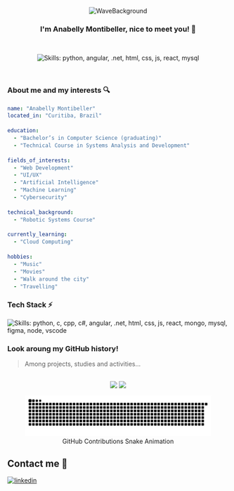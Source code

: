 <p align="center">
  <img alt="WaveBackground" src="https://capsule-render.vercel.app/api?type=waving&height=135&color=gradient&text=Welcome%20everyone&fontColor=FFFFFF&fontSize=65"/>
</p>

<h3 align="center">
  I'm Anabelly Montibeller, nice to meet you! 👋
</h3>

<br/>

<p align="center">
  <img alt="Skills: python, angular, .net, html, css, js, react, mysql" src="https://skillicons.dev/icons?i=python,angular,net,html,css,js,react,mysql"/>
</p>

<br/>

### About me and my interests 🔍

```yaml
name: "Anabelly Montibeller"
located_in: "Curitiba, Brazil"

education:
  - "Bachelor’s in Computer Science (graduating)"
  - "Technical Course in Systems Analysis and Development"

fields_of_interests:
  - "Web Development"
  - "UI/UX"
  - "Artificial Intelligence"
  - "Machine Learning"
  - "Cybersecurity"

technical_background:
  - "Robotic Systems Course"

currently_learning:
  - "Cloud Computing"

hobbies:
  - "Music"
  - "Movies"
  - "Walk around the city"
  - "Travelling"
```
### Tech Stack ⚡

<p>
  <img alt="Skills: python, c, cpp, c#, angular, .net, html, css, js, react, mongo, mysql, figma, node, vscode" src="https://skillicons.dev/icons?i=python,flask,tensorflow,c,cpp,cs,angular,net,html,css,js,react,nodejs,mongo,mysql,figma,vscode,git"/>
</p>

### Look aroung my GitHub history!

> Among projects, studies and activities...

<br/>

<div align="center">
  <img height="170em" src="https://github-readme-stats.vercel.app/api?username=nabelly19&show_icons=true&theme=transparent"/>
  <img height="170em" src="https://github-readme-stats.vercel.app/api/top-langs/?username=nabelly19&layout=compact&theme=transparent"/>
</div>

<figure align="center">
  <picture>
    <source media="(prefers-color-scheme: dark)" srcset="https://raw.githubusercontent.com/nabelly19/nabelly19/output/github-contribution-grid-snake-dark.svg" />
    <source media="(prefers-color-scheme: light)" srcset="https://raw.githubusercontent.com/nabelly19/nabelly19/output/github-contribution-grid-snake.svg" />
    <img alt="GitHub Contribution Snake" src="https://raw.githubusercontent.com/nabelly19/nabelly19/output/github-contribution-grid-snake.svg" />
  </picture>
  <figcaption>GitHub Contributions Snake Animation</figcaption>
</figure>

## Contact me 🤝
[![linkedin](https://img.shields.io/badge/LinkedIn-0077B5?style=for-the-badge&logo=linkedin&logoColor=white)](https://www.linkedin.com/in/anabelly-sthephany-paiva-montibeller-ab1ab5235/)






